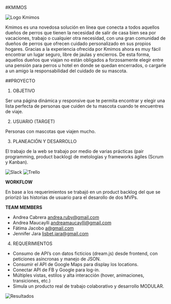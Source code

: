 #KMIMOS

![Logo Kmimos](http://i68.tinypic.com/288uvk8.jpg)

Kmimos es una novedosa solución en línea que conecta a todos aquellos dueños de perros que tienen la necesidad de salir de casa bien sea por vacaciones, trabajo o cualquier otra necesidad, con una gran comunidad de dueños de perros que ofrecen cuidado personalizado en sus propios hogares.
Gracias a la experiencia ofrecida por Kmimos ahora es muy fácil encontrar un lugar seguro, libre de jaulas y encierros.  De esta forma, aquellos dueños que viajan no están obligados a forzosamente elegir entre una pensión para perros u hotel en donde se quedan encerrados, o cargarle a un amigo la responsabilidad del cuidado de su mascota.


##PROYECTO

1. OBJETIVO

Ser una página dinámica y responsive que te permita encontrar y elegir una lista perfecta de personas que cuiden de tu mascota cuando te encuentres de viaje. 


2. USUARIO (TARGET)

Personas con mascotas que viajen mucho.


3. PLANEACIÓN Y DESARROLLO

El trabajo de la web se trabajo por medio de varias prácticas (pair programming, product backlog) de metologías y frameworks ágiles (Scrum y Kanban).

![Slack](http://i68.tinypic.com/10dwolf.png)
![Trello](http://i67.tinypic.com/350jdqq.png)

**WORKFLOW**

En base a los requerimientos se trabajó en un product backlog del que se priorizó las historias de usuario para el desarollo de dos MVPs.

**TEAM MEMBERS**

* Andrea Cabrera andrea.ruby@gmail.com
* Andrea Maucaylli andreamaucaylli@gmail.com
* Fátima Jacobo a@gmail.com
* Jennifer Jara lisbet.jara@gmail.com


4. REQUERIMIENTOS

* Consumo de API’s con datos ficticios (dream.js) desde frontend, con peticiones asíncronas y manejo de JSON.
* Consumir el API de Google Maps para display los locations.
* Conectar API de FB y Google para log-in.
* Múltiples vistas, estilos y alta interacción (hover, animaciones, transiciones, etc.)
* Simula un producto real de trabajo colaborativo y desarrollo MODULAR.

![Resultados](http://i63.tinypic.com/2w2h4e0.png)